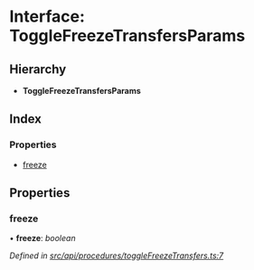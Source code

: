 # Interface: ToggleFreezeTransfersParams

## Hierarchy

* **ToggleFreezeTransfersParams**

## Index

### Properties

* [freeze](api_procedures.togglefreezetransfersparams.md#freeze)

## Properties

###  freeze

• **freeze**: *boolean*

*Defined in [src/api/procedures/toggleFreezeTransfers.ts:7](https://github.com/PolymathNetwork/polymesh-sdk/blob/7e9a732/src/api/procedures/toggleFreezeTransfers.ts#L7)*
